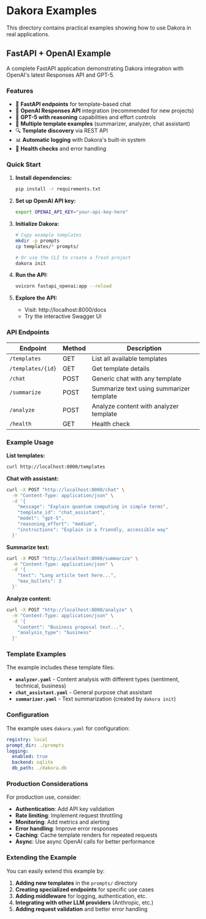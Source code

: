 # Dakora Examples

This directory contains practical examples showing how to use Dakora in real applications.

## FastAPI + OpenAI Example

A complete FastAPI application demonstrating Dakora integration with OpenAI's latest Responses API and GPT-5.

### Features

- 🚀 **FastAPI endpoints** for template-based chat
- 🤖 **OpenAI Responses API** integration (recommended for new projects)
- 🧠 **GPT-5 with reasoning** capabilities and effort controls
- 📝 **Multiple template examples** (summarizer, analyzer, chat assistant)
- 🔍 **Template discovery** via REST API
- 📊 **Automatic logging** with Dakora's built-in system
- 🏥 **Health checks** and error handling

### Quick Start

1. **Install dependencies:**
   ```bash
   pip install -r requirements.txt
   ```

2. **Set up OpenAI API key:**
   ```bash
   export OPENAI_API_KEY="your-api-key-here"
   ```

3. **Initialize Dakora:**
   ```bash
   # Copy example templates
   mkdir -p prompts
   cp templates/* prompts/

   # Or use the CLI to create a fresh project
   dakora init
   ```

4. **Run the API:**
   ```bash
   uvicorn fastapi_openai:app --reload
   ```

5. **Explore the API:**
   - Visit: http://localhost:8000/docs
   - Try the interactive Swagger UI

### API Endpoints

| Endpoint | Method | Description |
|----------|--------|-------------|
| `/templates` | GET | List all available templates |
| `/templates/{id}` | GET | Get template details |
| `/chat` | POST | Generic chat with any template |
| `/summarize` | POST | Summarize text using summarizer template |
| `/analyze` | POST | Analyze content with analyzer template |
| `/health` | GET | Health check |

### Example Usage

**List templates:**
```bash
curl http://localhost:8000/templates
```

**Chat with assistant:**
```bash
curl -X POST "http://localhost:8000/chat" \
  -H "Content-Type: application/json" \
  -d '{
    "message": "Explain quantum computing in simple terms",
    "template_id": "chat_assistant",
    "model": "gpt-5",
    "reasoning_effort": "medium",
    "instructions": "Explain in a friendly, accessible way"
  }'
```

**Summarize text:**
```bash
curl -X POST "http://localhost:8000/summarize" \
  -H "Content-Type: application/json" \
  -d '{
    "text": "Long article text here...",
    "max_bullets": 3
  }'
```

**Analyze content:**
```bash
curl -X POST "http://localhost:8000/analyze" \
  -H "Content-Type: application/json" \
  -d '{
    "content": "Business proposal text...",
    "analysis_type": "business"
  }'
```

### Template Examples

The example includes these template files:

- **`analyzer.yaml`** - Content analysis with different types (sentiment, technical, business)
- **`chat_assistant.yaml`** - General purpose chat assistant
- **`summarizer.yaml`** - Text summarization (created by `dakora init`)

### Configuration

The example uses `dakora.yaml` for configuration:

```yaml
registry: local
prompt_dir: ./prompts
logging:
  enabled: true
  backend: sqlite
  db_path: ./dakora.db
```

### Production Considerations

For production use, consider:

- **Authentication**: Add API key validation
- **Rate limiting**: Implement request throttling
- **Monitoring**: Add metrics and alerting
- **Error handling**: Improve error responses
- **Caching**: Cache template renders for repeated requests
- **Async**: Use async OpenAI calls for better performance

### Extending the Example

You can easily extend this example by:

1. **Adding new templates** in the `prompts/` directory
2. **Creating specialized endpoints** for specific use cases
3. **Adding middleware** for logging, authentication, etc.
4. **Integrating with other LLM providers** (Anthropic, etc.)
5. **Adding request validation** and better error handling